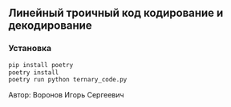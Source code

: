 ## Линейный троичный код кодирование и декодирование
### Установка
```bash
pip install poetry
poetry install
poetry run python ternary_code.py
``` 
Автор:
Воронов Игорь Сергеевич
